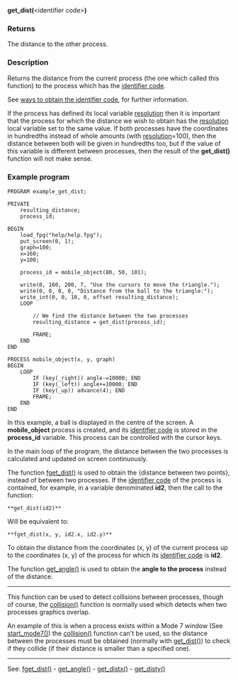 **get_dist(**&lt;identifier code&gt;**)**

### Returns

The distance to the other process.

### Description

Returns the distance from the current process (the one which called this function) to
the process which has the [identifier code](_identifying_codes_of_processesdot.md).

See [ways to obtain the identifier code](ways_to_obtain_the_identifying_code_of_a_processdot.md), for further information.

If the process has defined its local variable [resolution](local_resolution.md) then it is important
that the process for which the distance we wish to obtain has the [resolution](local_resolution.md)
local variable set to the same value. If both processes have the coordinates in hundredths
instead of whole amounts (with [resolution](local_resolution.md)=100), then the distance between both
will be given in hundredths too, but if the value of this variable is different between
processes, then the result of the **get_dist()** function will not make sense.

### Example program
```
PROGRAM example_get_dist;

PRIVATE
    resulting_distance;
    process_id;

BEGIN
    load_fpg("help/help.fpg");
    put_screen(0, 1);
    graph=100;
    x=160;
    y=100;

    process_id = mobile_object(80, 50, 101);

    write(0, 160, 200, 7, "Use the cursors to move the triangle.");
    write(0, 0, 0, 0, "Distance from the ball to the triangle:");
    write_int(0, 0, 10, 0, offset resulting_distance);
    LOOP

        // We find the distance between the two processes
        resulting_distance = get_dist(process_id);

        FRAME;
    END
END

PROCESS mobile_object(x, y, graph)
BEGIN
    LOOP
        IF (key(_right)) angle-=10000; END
        IF (key(_left)) angle+=10000; END
        IF (key(_up)) advance(4); END
        FRAME;
    END
END
```


In this example, a ball is displayed in the centre of the screen. A **mobile_object**
process is created, and its [identifier code](_identifying_codes_of_processesdot.md) is stored in the **process_id**
variable. This process can be controlled with the cursor keys.
                
In the main loop of the program, the distance between the two processes is calculated and
updated on screen continuously.

The function [fget_dist()](fget_dist().md) is used to obtain the {distance between two
points}, instead of between two processes. If the [identifier code](_identifying_codes_of_processesdot.md)
of the process is contained, for example, in a variable denominated **id2**, then
the call to the function:

    **get_dist(id2)**

Will be equivalent to:

    **fget_dist(x, y, id2.x, id2.y)**

To obtain the distance from the coordinates (x, y) of the current process up to the
coordinates (x, y) of the process for which its [identifier code](_identifying_codes_of_processesdot.md) is **id2**.

The function [get_angle()](get_angle().md) is used to obtain the **angle to the process**
instead of the distance.

---------------------------------------


This function can be used to detect collisions between processes, though of course,
the [collision()](collision().md) function is normally used which detects when two processes 
graphics overlap.

An example of this is when a process exists within a Mode 7 window (See [start_mode7()](start_mode7().md))
the [collision()](collision().md) function can't be used, so the distance between the
processes must be obtained (normally with [get_dist()](get_angle().md)) to check if they collide
(if their distance is smaller than a specified one).

---------------------------------------
See: [fget_dist()](fget_dist().md) - [get_angle()](get_angle().md) - [get_distx()](get_distx().md) - [get_disty()](get_disty().md)

